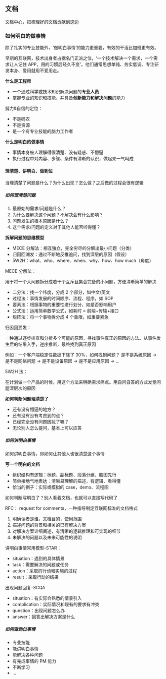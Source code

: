 ## 文档

文档中心，把梳理好的文档贡献到这边

### 如何明白的做事情

除了扎实的专业技能外，‘做明白事情’的能力更重要，有效的干活比加班更有效。

早期的互联网，技术出身者占据名门正派之位，‘一个技术解决一个需求，一个需求让人记住 APP，用的习惯后经久不变’。他们通常思想单纯、务实低调、专注研发本身、爱用就用不爱用走。

**什么是工程师**

- 一个通过科学或技术知识解决问题的**专业人员**
- 掌握专业的知识和技能，并具备**创新能力和解决问题**的能力

努力&自信的定位：

- 不是码农
- 不是资源
- 是一个有专业技能的脑力工作者

**什么是明白的做事情**

- 事情本身被人理解得很清楚、没有疑惑、不懵逼
- 执行过程中对内容、步骤、条件有清晰的认识，做起来一气呵成

#### 理清楚、讲明白、做到位

当理清楚了问题是什么？为什么出现？怎么做？之后做的过程会很有逻辑

##### 如何理清楚问题

1. 最原始的需求/问题是什么？
2. 为什么要解决这个问题？不解决会有什么影响？
3. 问题发生的根本原因是什么？
4. 这个需求/问题的定义对于其他人能否听得懂？

**拆解问题的思维模型**

- MECE 分解法：相互独立，完全穷尽的分解出最小问题（分类）
- 归因回溯发：通过不断地反推追问，找到深层的原因（假设）
- 5W2H：what、who、where、when、why、how、how much（角度）

MECE 分解法：

用于将一个大问题拆分成若干个互斥且集合完备的小问题，方便清晰简单的解决

- 二分法：找一个纬度，分成 2 个部分，如中文/英文
- 过程法：事情发展的时间顺序、流程、程序，如 SOP
- 要素法：根据事物的重要性进行划分，如是否影响用户
- 公式法：运用简单数学公式，如耗时 = 前端+传输+接口
- 矩阵法：将一个事物拆分成 4 个象限，如重要紧急

归因回溯发：

一种通过逐步排查和分析多个可能的原因，寻找事件真正的原因的方法。从事件发生后的结果入手，逆序推断，最终找到真正原因

例如：一个客户端稳定性数据下降了 30%，如何找到问题？
是不是系统原因 -> 是不是网络问题 -> 是不是设备原因 -> 是不是应用原因 -> ...

5W2H 法：

在计划做一个产品的时候，用这个方法来明确需求痛点。用自问自答的方式发觉问题深层次的原因

**如何判断问题理清楚了**

- 还有没有懵逼的地方？
- 还有没有没有考虑到的点？
- 已经完全没有问题困扰了嘛？
- 无论别人怎么提问，基本上可以应答

##### 如何讲明白事情

如何讲明白事情，即如何让其他人也很清楚这个事情

**写一个明白的文档**

- 组织结构有逻辑：标题、副标题、段落分组、脑图先行
- 简单接地气地表达：清晰易理解的描述，有逻辑、看得懂
- 恰当的例子：实际或模拟的 case，demo、流程图

如何判断写明白了？别人看着文档，也就可以直接写代码了

RFC：
request for comments，一种指导制定互联网标准的文档格式

1. 明确读者是谁，文档目的，使用范围
2. 描述问题的背景和相关的已有解决方案
3. 对解决方案详细阐述，有清晰的逻辑推理和可实现的细节
4. 未解决的问题以及未来可能性的说明

讲明白事情常用模型-STAR：

- situation：遇到的具体情景
- task：需要解决的问题或任务
- action：采取的行动和实施的过程
- result：采取行动的结果

出现问题回复-SCQA

- situation：有实际会熟悉的情景引入
- complication：实际情况和现有的要求有冲突
- question：出现问题怎么办
- answer：回答出解决方案是什么

##### 如何做到位事情

- 专业技能
- 能讲明白事情
- 能解决各种问题
- 有完成事情的 PM 能力
- 不断学习
- ...
